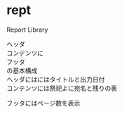 # rept
Report Library

ヘッダ  
コンテンツに  
フッタ  
の基本構成  
ヘッダにはにはタイトルと出力日付  
コンテンツには祭祀よに宛名と残りの表

フッタにはページ数を表示  
